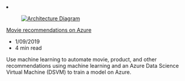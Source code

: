 <!-- Thie file is automatically generated by build/architectures/build_index.py.  Any updates will be lost. -->
<li class="grid-item item-column" data-categories="AI + Machine Learning Media ">
<article class="card">
    <div class="card-header has-margin-bottom-none" aria-hidden="true">
        <figure class="image diagram has-height-175 has-overflow-hidden level">
            <a href="/azure/architecture/example-scenario/ai/movie-recommendations"><img src="/azure/architecture/browse/thumbs/movie-recommendations.png" class="diagram" alt="Architecture Diagram" data-linktype="relative-path"></a>
        </figure>
    </div>
    <div class="card-content">
        <a class="card-content-title has-margin-top-none" href="/azure/architecture/example-scenario/ai/movie-recommendations">
            <p>Movie recommendations on Azure</p>
        </a>
        <ul class="card-content-metadata">
            <li>1/09/2019</li>
            <li>4 min read</li>
        </ul>
        <p class="card-content-description">Use machine learning to automate movie, product, and other recommendations using machine learning and an Azure Data Science Virtual Machine (DSVM) to train a model on Azure.</p>
        <div class="bottom-to-top-fade is-hidden-mobile"></div>
    </div>
</article>
</li>
